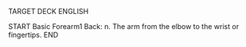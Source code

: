 TARGET DECK
ENGLISH

START
Basic
Forearm1
Back: n. The arm from the elbow to the wrist or fingertips.
END
